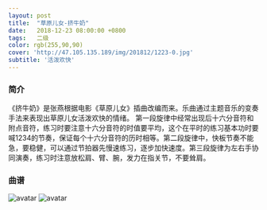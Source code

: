 ```yaml
---
layout: post
title:  "草原儿女-挤牛奶"
date:   2018-12-23 08:00:00 +0800
tags:   二级
color: rgb(255,90,90)
cover: 'http://47.105.135.189/img/201812/1223-0.jpg'
subtitle: '活泼欢快'
---
```


### 简介
《挤牛奶》是张燕根据电影《草原儿女》插曲改编而来。乐曲通过主题音乐的变奏手法来表现出草原儿女活泼欢快的情绪。
第一段旋律中经常出现后十六分音符和附点音符，练习时要注意十六分音符的时值要平均，这个在平时的练习基本功时要喊1234的节奏，保证每个十六分音符的历时相等。第二段旋律中，快板节奏不能急，要稳健，可以通过节拍器先慢速练习，逐步加快速度。第三段旋律为左右手协同演奏，练习时注意放松肩、臂、腕，发力在指关节，不要耸肩。

### 曲谱
![avatar](http://47.105.135.189/img/201812/1223-1a.jpg)
![avatar](http://47.105.135.189/img/201812/1223-1b.jpg)
